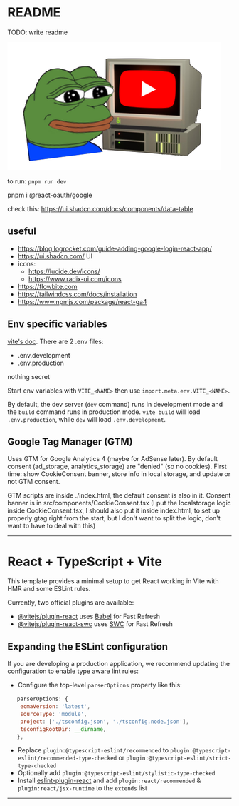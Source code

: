 # README

TODO: write readme

![scuff_logo](./public/logo.png)

to run: `pnpm run dev`

pnpm i @react-oauth/google


check this: <https://ui.shadcn.com/docs/components/data-table>


## useful

* <https://blog.logrocket.com/guide-adding-google-login-react-app/>
* <https://ui.shadcn.com/> UI
* icons:
   * <https://lucide.dev/icons/>
   * <https://www.radix-ui.com/icons>
* <https://flowbite.com>
* <https://tailwindcss.com/docs/installation>
* <https://www.npmjs.com/package/react-ga4>


## Env specific variables

[vite's doc](https://vitejs.dev/guide/env-and-mode.html).
There are 2 .env files:

- .env.development
- .env.production

nothing secret

Start env variables with `VITE_<NAME>` then use `import.meta.env.VITE_<NAME>`.

By default, the dev server (`dev` command) runs in development mode and the
`build` command runs in production mode.
`vite build` will load `.env.production`, while `dev` will load `.env.development`.

## Google Tag Manager (GTM)

Uses GTM for Google Analytics 4 (maybe for AdSense later).
By default consent (ad_storage, analytics_storage) are "denied" (so no cookies).
First time: show CookieConsent banner, store info in local storage, and update
or not GTM consent.

GTM scripts are inside ./index.html, the default consent is also in it.
Consent banner is in src/components/CookieConsent.tsx
(I put the localstorage logic inside CookieConsent.tsx, I should also put it
inside index.html, to set up properly gtag right from the start, but I don't want
to split the logic, don't want to have to deal with this)

--------------------------------------------------------------------------------

# React + TypeScript + Vite

This template provides a minimal setup to get React working in Vite with HMR and some ESLint rules.

Currently, two official plugins are available:

- [@vitejs/plugin-react](https://github.com/vitejs/vite-plugin-react/blob/main/packages/plugin-react/README.md) uses [Babel](https://babeljs.io/) for Fast Refresh
- [@vitejs/plugin-react-swc](https://github.com/vitejs/vite-plugin-react-swc) uses [SWC](https://swc.rs/) for Fast Refresh

## Expanding the ESLint configuration

If you are developing a production application, we recommend updating the configuration to enable type aware lint rules:

- Configure the top-level `parserOptions` property like this:

```js
   parserOptions: {
    ecmaVersion: 'latest',
    sourceType: 'module',
    project: ['./tsconfig.json', './tsconfig.node.json'],
    tsconfigRootDir: __dirname,
   },
```

- Replace `plugin:@typescript-eslint/recommended` to `plugin:@typescript-eslint/recommended-type-checked` or `plugin:@typescript-eslint/strict-type-checked`
- Optionally add `plugin:@typescript-eslint/stylistic-type-checked`
- Install [eslint-plugin-react](https://github.com/jsx-eslint/eslint-plugin-react) and add `plugin:react/recommended` & `plugin:react/jsx-runtime` to the `extends` list

---------------------------------------------------------------